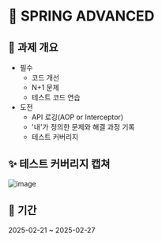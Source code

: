 # 🚀 SPRING ADVANCED

## 📜 과제 개요
- 필수
   - 코드 개선
   - N+1 문제
   - 테스트 코드 연습
- 도전
   - API 로깅(AOP or Interceptor)
   - '내'가 정의한 문제와 해결 과정 기록
   - 테스트 커버리지

## ✨ 테스트 커버리지 캡쳐
![image](https://github.com/user-attachments/assets/8774dedb-5bbb-4dfb-92d3-f939d5d06d56)


## 📆 기간
2025-02-21 ~ 2025-02-27
